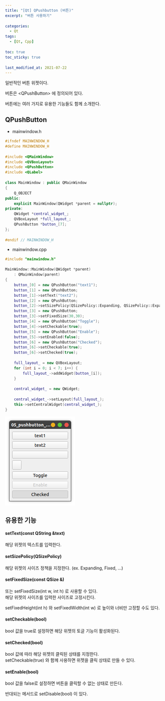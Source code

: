 ```yaml
---
title: "[Qt] QPushbutton (버튼)"
excerpt: "버튼 사용하기"

categories:
  - Qt
tags:
  - [Qt, Cpp]

toc: true
toc_sticky: true

last_modified_at: 2021-07-22
---
```


일반적인 버튼 위젯이다.

버튼은 \<QPushButton> 에 정의되어 있다.

버튼에는 여러 가지로 유용한 기능들도 함께 소개한다.

## QPushButton

* mainwindow.h

```cpp
#ifndef MAINWINDOW_H
#define MAINWINDOW_H

#include <QMainWindow>
#include <QVBoxLayout>
#include <QPushButton>
#include <QLabel>

class MainWindow : public QMainWindow
{
    Q_OBJECT
public:
    explicit MainWindow(QWidget *parent = nullptr);
private:
    QWidget *central_widget_;
    QVBoxLayout *full_layout_;
    QPushButton *button_[7];
};

#endif // MAINWINDOW_H
```

* mainwindow.cpp

```cpp
#include "mainwindow.h"

MainWindow::MainWindow(QWidget *parent)
    : QMainWindow(parent)
{
    button_[0] = new QPushButton("text1");
    button_[1] = new QPushButton;
    button_[1]->setText("text2");
    button_[2] = new QPushButton;
    button_[2]->setSizePolicy(QSizePolicy::Expanding, QSizePolicy::Expanding);
    button_[3] = new QPushButton;
    button_[3]->setFixedSize(30,30);
    button_[4] = new QPushButton("Toggle");
    button_[4]->setCheckable(true);
    button_[5] = new QPushButton("Enable");
    button_[5]->setEnabled(false);
    button_[6] = new QPushButton("Checked");
    button_[6]->setCheckable(true);
    button_[6]->setChecked(true);

    full_layout_ = new QVBoxLayout;
    for (int i = 0; i < 7; i++) {
        full_layout_->addWidget(button_[i]);
    }

    central_widget_ = new QWidget;

    central_widget_->setLayout(full_layout_);
    this->setCentralWidget(central_widget_);
}
```

![pushbutton](/images/qt-image/pushbutton.png)


## 유용한 기능

#### setText(const QString &text)

해당 위젯의 텍스트를 입력한다.

#### setSizePolicy(QSizePolicy)

해당 위젯의 사이즈 정책을 지정한다. (ex. Expanding, Fixed, ...)

#### setFixedSize(const QSize &)

또는 setFixedSize(int w, int h) 로 사용할 수 있다.   
해당 위젯의 사이즈를 입력한 사이즈로 고정시킨다.

setFixedHeight(int h) 와 setFixedWidth(int w) 로 높이와 너비만 고정할 수도 있다.

#### setCheckable(bool)

bool 값을 true로 설정하면 해당 위젯의 토글 기능이 활성화된다.

#### setChecked(bool)

bool 값에 따라 해당 위젯의 클릭된 상태를 지정한다.   
setCheckable(true) 와 함께 사용하면 위젯을 클릭 상태로 만들 수 있다.

#### setEnable(bool)

bool 값을 false로 설정하면 버튼을 클릭할 수 없는 상태로 만든다.

반대되는 메서드로 setDisable(bool) 이 있다.